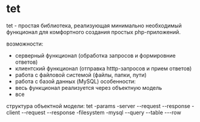# tet

tet - простая библиотека, реализующая минимально необходимый функционал для комфортного создания простых php-приложений.


возможности:
- серверный функционал (обработка запросов и формировние ответов)
- клиентский функционал (отправка htttp-запросов и прием ответов)
- работа с файловой системой (файлы, папки, пути)
- работа с базой данных (MySQL)
особенности:
- весь функционал реализуется через объектную модель
- все

структура объектной модели:
tet
-params
-server
--request
--response
-client
--request
--response
-filesystem
-mysql
--query
--table
---row


